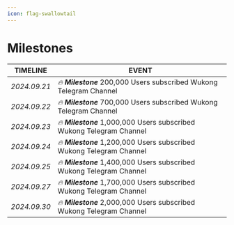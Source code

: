 ```yaml
---
icon: flag-swallowtail
---
```


# Milestones

| TIMELINE     | EVENT                                                                 |
| ------------ | --------------------------------------------------------------------- |
| _2024.09.21_ | _🔥 **Milestone**_ 200,000 Users subscribed Wukong Telegram Channel   |
| _2024.09.22_ | _🔥 **Milestone**_ 700,000 Users subscribed Wukong Telegram Channel   |
| _2024.09.23_ | _🔥 **Milestone**_ 1,000,000 Users subscribed Wukong Telegram Channel |
| _2024.09.24_ | _🔥 **Milestone**_ 1,200,000 Users subscribed Wukong Telegram Channel |
| _2024.09.25_ | _🔥 **Milestone**_ 1,400,000 Users subscribed Wukong Telegram Channel |
| _2024.09.27_ | _🔥 **Milestone**_ 1,700,000 Users subscribed Wukong Telegram Channel |
| _2024.09.30_ | _🔥 **Milestone**_ 2,000,000 Users subscribed Wukong Telegram Channel |
